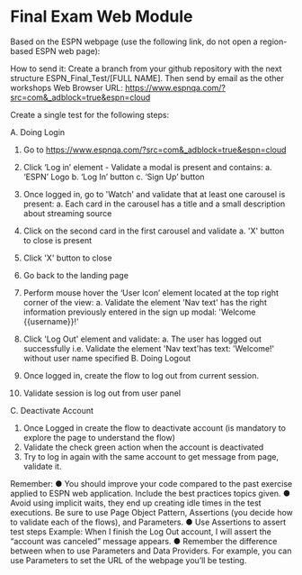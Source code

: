 # Final Exam Web Module

Based on the ESPN webpage (use the following link, do not open a region-based
ESPN web page):

How to send it: Create a branch from your github repository with the next structure
ESPN_Final_Test/[FULL NAME]. Then send by email as the other workshops
Web Browser URL: https://www.espnqa.com/?src=com&_adblock=true&espn=cloud

Create a single test for the following steps:

A. Doing Login

1. Go to https://www.espnqa.com/?src=com&_adblock=true&espn=cloud
2. Click ‘Log in’ element - Validate a modal is present and contains:
a. ‘ESPN’ Logo
b. ‘Log In’ button
c. ‘Sign Up’ button

3. Once logged in, go to 'Watch' and validate that at least one carousel is present:
a. Each card in the carousel has a title and a small description about streaming source

4. Click on the second card in the first carousel and validate
a. 'X' button to close is present

5. Click 'X' button to close
6. Go back to the landing page
7. Perform mouse hover the ‘User Icon’ element located at the top right corner of
the view:
a. Validate the element 'Nav text' has the right information previously entered in the sign up modal: 'Welcome {{username}}!'

8. Click 'Log Out' element and validate:
a. The user has logged out successfully i.e. Validate the element 'Nav text'has text: 'Welcome!' without user name specified
B. Doing Logout

1. Once logged in, create the flow to log out from current session.
2. Validate session is log out from user panel

C. Deactivate Account


1. Once Logged in create the flow to deactivate account (is mandatory to explore the page to understand the flow)
2. Validate the check green action when the account is deactivated
3. Try to log in again with the same account to get message from page, validate it.

Remember:
● You should improve your code compared to the past exercise applied to
ESPN web application. Include the best practices topics given.
● Avoid using implicit waits, they end up creating idle times in the test executions.
Be sure to use Page Object Pattern, Assertions (you decide how to validate each of
the flows), and Parameters.
● Use Assertions to assert test steps
Example: When I finish the Log Out account, I will assert the “account was
canceled” message appears.
● Remember the difference between when to use Parameters and Data
Providers. For example, you can use Parameters to set the URL of the
webpage you’ll be testing.
